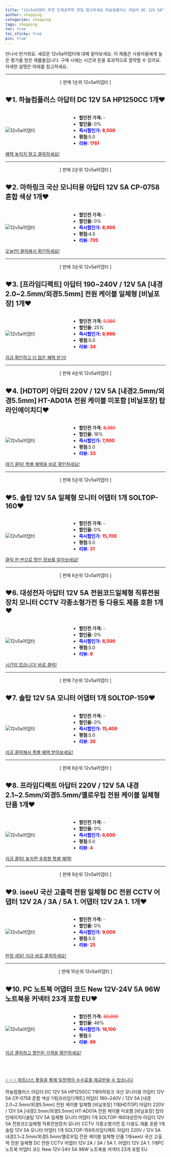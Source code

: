 ```yaml
---
title: "12v5a어댑터 추천 인체공학적 핫딜 참고하세요 하늘컴플러스 아답터 DC 12V 5A"
author: shopping
categories: shopping
tags: shopping
toc: true
toc_sticky: true
pin: true
---
```

만나서 반가워요. 새로운 12v5a어댑터에 대해 알아보세요. 이 제품은 사용자들에게 높은 평가를 받은 제품들입니다. 구매 시에는 시간과 돈을 효과적으로 절약할 수 있어요. 자세한 설명은 아래를 참고하세요.

---
<p class="toplist" style="margin: 0 auto; display: block; width: fit-content;">[ 판매 1순위 12v5a어댑터 ]</p>

<h2><strong>❤️1. 하늘컴플러스 아답터 DC 12V 5A HP1250CC 1개❤️</strong></h2>

<div style="display: flex; align-items: center;">
    <div style="flex: 0.4;">
        <img src="https://thumbnail10.coupangcdn.com/thumbnails/remote/230x230ex/image/retail/images/2020/09/01/12/8/2dbe9c9b-04a8-4521-be94-2575370caa5d.jpg" alt="12v5a어댑터" style="max-width: 100%;">
    </div>
    <div style="flex: 0.6; margin-left: 10px;">
        <ul>
            <li><strong>할인전 가격:</strong> <del style="color: red;">-</del></li>
            <li><strong>할인율:</strong> 0%</li>
            <li><span style='color:blue'><strong>즉시할인가:</strong></span> <span style='color:red'><strong>8,500</strong></span></li>
            <li><strong>평점:</strong>5.0</li>
            <li><span style='color:blue'><strong>리뷰:</strong></span> <span style='color:red'><strong>1761</strong></span></li>
        </ul>
    </div>
</div>
<div class="center">
    <a href="https://William4Davisa.github.io?lptag=AF9450613&subid=githubio&pageKey=2093702556&traceid=V0-153&itemId=3556554531&vendorItemId=71542428456" class="myButton">
        혜택 놓치지 말고 클릭하세요!
    </a>
</div>


---
<p class="toplist" style="margin: 0 auto; display: block; width: fit-content;">[ 판매 2순위 12v5a어댑터 ]</p>

<h2><strong>❤️2. 마하링크 국산 모니터용 아답터 12V 5A CP-0758 혼합 색상 1개❤️</strong></h2>

<div style="display: flex; align-items: center;">
    <div style="flex: 0.4;">
        <img src="https://thumbnail7.coupangcdn.com/thumbnails/remote/230x230ex/image/retail/images/2020/01/03/17/6/e563f623-1a38-412c-a361-f01ebe555612.jpg" alt="12v5a어댑터" style="max-width: 100%;">
    </div>
    <div style="flex: 0.6; margin-left: 10px;">
        <ul>
            <li><strong>할인전 가격:</strong> <del style="color: red;">-</del></li>
            <li><strong>할인율:</strong> 0%</li>
            <li><span style='color:blue'><strong>즉시할인가:</strong></span> <span style='color:red'><strong>8,900</strong></span></li>
            <li><strong>평점:</strong>4.5</li>
            <li><span style='color:blue'><strong>리뷰:</strong></span> <span style='color:red'><strong>705</strong></span></li>
        </ul>
    </div>
</div>
<div class="center">
    <a href="https://William4Davisa.github.io?lptag=AF9450613&subid=githubio&pageKey=1142335204&traceid=V0-153&itemId=2113667146&vendorItemId=70112316789" class="myButton">
        오늘만! 클릭해서 확인하세요!
    </a>
</div>


---
<p class="toplist" style="margin: 0 auto; display: block; width: fit-content;">[ 판매 3순위 12v5a어댑터 ]</p>

<h2><strong>❤️3. [프라임디렉트] 아답터 190~240V / 12V 5A [내경2.0~2.5mm/외경5.5mm] 전원 케이블 일체형 [비닐포장] 1개❤️</strong></h2>

<div style="display: flex; align-items: center;">
    <div style="flex: 0.4;">
        <img src="https://thumbnail9.coupangcdn.com/thumbnails/remote/230x230ex/image/vendor_inventory/08b2/ad597e934ba866b484940d84077fc9fffc9302493994d84459527a5056e7.jpg" alt="12v5a어댑터" style="max-width: 100%;">
    </div>
    <div style="flex: 0.6; margin-left: 10px;">
        <ul>
            <li><strong>할인전 가격:</strong> <del style="color: red;">9,380</del></li>
            <li><strong>할인율:</strong> 25%</li>
            <li><span style='color:blue'><strong>즉시할인가:</strong></span> <span style='color:red'><strong>6,960</strong></span></li>
            <li><strong>평점:</strong>5.0</li>
            <li><span style='color:blue'><strong>리뷰:</strong></span> <span style='color:red'><strong>34</strong></span></li>
        </ul>
    </div>
</div>
<div class="center">
    <a href="https://William4Davisa.github.io?lptag=AF9450613&subid=githubio&pageKey=7676856553&traceid=V0-153&itemId=20494632115&vendorItemId=84732958347" class="myButton">
        지금 확인하고 더 많은 혜택 받기!
    </a>
</div>


---
<p class="toplist" style="margin: 0 auto; display: block; width: fit-content;">[ 판매 4순위 12v5a어댑터 ]</p>

<h2><strong>❤️4. [HDTOP] 아답터 220V / 12V 5A [내경2.5mm/외경5.5mm] HT-AD01A 전원 케이블 미포함 [비닐포장] 탑라인에이치디❤️</strong></h2>

<div style="display: flex; align-items: center;">
    <div style="flex: 0.4;">
        <img src="https://thumbnail9.coupangcdn.com/thumbnails/remote/230x230ex/image/vendor_inventory/fe68/54824c07ddf84258def1b832fe61f796532542bdc03576674d57d7bd31e4.jpg" alt="12v5a어댑터" style="max-width: 100%;">
    </div>
    <div style="flex: 0.6; margin-left: 10px;">
        <ul>
            <li><strong>할인전 가격:</strong> <del style="color: red;">8,380</del></li>
            <li><strong>할인율:</strong> 16%</li>
            <li><span style='color:blue'><strong>즉시할인가:</strong></span> <span style='color:red'><strong>7,000</strong></span></li>
            <li><strong>평점:</strong>5.0</li>
            <li><span style='color:blue'><strong>리뷰:</strong></span> <span style='color:red'><strong>33</strong></span></li>
        </ul>
    </div>
</div>
<div class="center">
    <a href="https://William4Davisa.github.io?lptag=AF9450613&subid=githubio&pageKey=5336537520&traceid=V0-153&itemId=7807518912&vendorItemId=78528981213" class="myButton">
        여기 클릭! 특별 혜택을 바로 확인하세요!
    </a>
</div>


---
<p class="toplist" style="margin: 0 auto; display: block; width: fit-content;">[ 판매 5순위 12v5a어댑터 ]</p>

<h2><strong>❤️5. 솔탑 12V 5A 일체형 모니터 어댑터 1개 SOLTOP-160❤️</strong></h2>

<div style="display: flex; align-items: center;">
    <div style="flex: 0.4;">
        <img src="https://thumbnail10.coupangcdn.com/thumbnails/remote/230x230ex/image/rs_quotation_api/bbkintfx/da524a5dfddb447aaf96a211e5e7b150.jpg" alt="12v5a어댑터" style="max-width: 100%;">
    </div>
    <div style="flex: 0.6; margin-left: 10px;">
        <ul>
            <li><strong>할인전 가격:</strong> <del style="color: red;">-</del></li>
            <li><strong>할인율:</strong> 0%</li>
            <li><span style='color:blue'><strong>즉시할인가:</strong></span> <span style='color:red'><strong>15,700</strong></span></li>
            <li><strong>평점:</strong>5.0</li>
            <li><span style='color:blue'><strong>리뷰:</strong></span> <span style='color:red'><strong>31</strong></span></li>
        </ul>
    </div>
</div>
<div class="center">
    <a href="https://William4Davisa.github.io?lptag=AF9450613&subid=githubio&pageKey=6653901978&traceid=V0-153&itemId=15255370583&vendorItemId=82476028173" class="myButton">
        클릭 한 번으로 할인 정보를 알아보세요!
    </a>
</div>


---
<p class="toplist" style="margin: 0 auto; display: block; width: fit-content;">[ 판매 6순위 12v5a어댑터 ]</p>

<h2><strong>❤️6. 대성전자 아답터 12V 5A 전원코드일체형 직류전원장치 모니터 CCTV 각종소형가전 등 다용도 제품 호환 1개❤️</strong></h2>

<div style="display: flex; align-items: center;">
    <div style="flex: 0.4;">
        <img src="https://thumbnail9.coupangcdn.com/thumbnails/remote/230x230ex/image/vendor_inventory/12b2/d91aa3df5f76487025d7452ebbfbf0afbdb5bf7f32e763bf239f9fe8549e.jpg" alt="12v5a어댑터" style="max-width: 100%;">
    </div>
    <div style="flex: 0.6; margin-left: 10px;">
        <ul>
            <li><strong>할인전 가격:</strong> <del style="color: red;">-</del></li>
            <li><strong>할인율:</strong> 0%</li>
            <li><span style='color:blue'><strong>즉시할인가:</strong></span> <span style='color:red'><strong>8,500</strong></span></li>
            <li><strong>평점:</strong>5.0</li>
            <li><span style='color:blue'><strong>리뷰:</strong></span> <span style='color:red'><strong>9</strong></span></li>
        </ul>
    </div>
</div>
<div class="center">
    <a href="https://William4Davisa.github.io?lptag=AF9450613&subid=githubio&pageKey=7164017489&traceid=V0-153&itemId=18034943083&vendorItemId=85189420264" class="myButton">
        시간이 없습니다! 바로 클릭!
    </a>
</div>


---
<p class="toplist" style="margin: 0 auto; display: block; width: fit-content;">[ 판매 7순위 12v5a어댑터 ]</p>

<h2><strong>❤️7. 솔탑 12V 5A 모니터 어댑터 1개 SOLTOP-159❤️</strong></h2>

<div style="display: flex; align-items: center;">
    <div style="flex: 0.4;">
        <img src="https://thumbnail6.coupangcdn.com/thumbnails/remote/230x230ex/image/rs_quotation_api/whr5xeqj/e771338d81bb4720bede0deae2bd2e17.jpg" alt="12v5a어댑터" style="max-width: 100%;">
    </div>
    <div style="flex: 0.6; margin-left: 10px;">
        <ul>
            <li><strong>할인전 가격:</strong> <del style="color: red;">-</del></li>
            <li><strong>할인율:</strong> 0%</li>
            <li><span style='color:blue'><strong>즉시할인가:</strong></span> <span style='color:red'><strong>15,400</strong></span></li>
            <li><strong>평점:</strong>5.0</li>
            <li><span style='color:blue'><strong>리뷰:</strong></span> <span style='color:red'><strong>26</strong></span></li>
        </ul>
    </div>
</div>
<div class="center">
    <a href="https://William4Davisa.github.io?lptag=AF9450613&subid=githubio&pageKey=6653897544&traceid=V0-153&itemId=15255352084&vendorItemId=82476011461" class="myButton">
        지금 클릭해서 특별 혜택 받아보세요!
    </a>
</div>


---
<p class="toplist" style="margin: 0 auto; display: block; width: fit-content;">[ 판매 8순위 12v5a어댑터 ]</p>

<h2><strong>❤️8. 프라임디렉트 아답터 220V / 12V 5A 내경2.1~2.5mm/외경5.5mm/옐로우팁 전원 케이블 일체형 단품 1개❤️</strong></h2>

<div style="display: flex; align-items: center;">
    <div style="flex: 0.4;">
        <img src="https://thumbnail7.coupangcdn.com/thumbnails/remote/230x230ex/image/vendor_inventory/8e64/54227966d02d369cf01967b3c4a3cf902885e00027e163dc73f57ba32cc5.jpg" alt="12v5a어댑터" style="max-width: 100%;">
    </div>
    <div style="flex: 0.6; margin-left: 10px;">
        <ul>
            <li><strong>할인전 가격:</strong> <del style="color: red;">-</del></li>
            <li><strong>할인율:</strong> 0%</li>
            <li><span style='color:blue'><strong>즉시할인가:</strong></span> <span style='color:red'><strong>6,600</strong></span></li>
            <li><strong>평점:</strong>5.0</li>
            <li><span style='color:blue'><strong>리뷰:</strong></span> <span style='color:red'><strong>4</strong></span></li>
        </ul>
    </div>
</div>
<div class="center">
    <a href="https://William4Davisa.github.io?lptag=AF9450613&subid=githubio&pageKey=7731215728&traceid=V0-153&itemId=20775592236&vendorItemId=87910814572" class="myButton">
        지금 클릭! 놓치면 후회할 특별 혜택!
    </a>
</div>


---
<p class="toplist" style="margin: 0 auto; display: block; width: fit-content;">[ 판매 9순위 12v5a어댑터 ]</p>

<h2><strong>❤️9. iseeU 국산 고출력 전원 일체형 DC 전원 CCTV 어댑터 12V 2A / 3A / 5A 1. 어댑터 12V 2A 1. 1개❤️</strong></h2>

<div style="display: flex; align-items: center;">
    <div style="flex: 0.4;">
        <img src="https://thumbnail6.coupangcdn.com/thumbnails/remote/230x230ex/image/vendor_inventory/7449/a6b216917e739747d1e476d01879e7dd42e67873e7515c52f23c2c53ab37.jpg" alt="12v5a어댑터" style="max-width: 100%;">
    </div>
    <div style="flex: 0.6; margin-left: 10px;">
        <ul>
            <li><strong>할인전 가격:</strong> <del style="color: red;">-</del></li>
            <li><strong>할인율:</strong> 0%</li>
            <li><span style='color:blue'><strong>즉시할인가:</strong></span> <span style='color:red'><strong>9,000</strong></span></li>
            <li><strong>평점:</strong>5.0</li>
            <li><span style='color:blue'><strong>리뷰:</strong></span> <span style='color:red'><strong>25</strong></span></li>
        </ul>
    </div>
</div>
<div class="center">
    <a href="https://William4Davisa.github.io?lptag=AF9450613&subid=githubio&pageKey=8123465447&traceid=V0-153&itemId=23052395123&vendorItemId=90086128411" class="myButton">
        한정 세일! 지금 바로 클릭하세요!
    </a>
</div>


---
<p class="toplist" style="margin: 0 auto; display: block; width: fit-content;">[ 판매 10순위 12v5a어댑터 ]</p>

<h2><strong>❤️10. PC 노트북 어댑터 코드 New 12V-24V 5A 96W 노트북용 커넥터 23개 포함 EU❤️</strong></h2>

<div style="display: flex; align-items: center;">
    <div style="flex: 0.4;">
        <img src="https://thumbnail8.coupangcdn.com/thumbnails/remote/230x230ex/image/vendor_inventory/1900/90759c2459b358403df635cb06ea7d14aac43f0c60a9e99cb4bef82239cb.jpg" alt="12v5a어댑터" style="max-width: 100%;">
    </div>
    <div style="flex: 0.6; margin-left: 10px;">
        <ul>
            <li><strong>할인전 가격:</strong> <del style="color: red;">30,000</del></li>
            <li><strong>할인율:</strong> 46%</li>
            <li><span style='color:blue'><strong>즉시할인가:</strong></span> <span style='color:red'><strong>16,100</strong></span></li>
            <li><strong>평점:</strong>5</li>
            <li><span style='color:blue'><strong>리뷰:</strong></span> <span style='color:red'><strong>99</strong></span></li>
        </ul>
    </div>
</div>
<div class="center">
    <a href="https://William4Davisa.github.io?lptag=AF9450613&subid=githubio&pageKey=8243858124&traceid=V0-153&itemId=23724550322&vendorItemId=90749353501" class="myButton">
        지금 클릭하고 할인된 가격을 확인하세요!
    </a>
</div>

<br><br><br>[💦 💦 💦 파트너스 활동을 통해 일정액의 수수료를 제공받을 수 있습니다](https://link.coupang.com/a/bcpT2c)<br><br>하늘컴플러스 아답터 DC 12V 5A HP1250CC 1개마하링크 국산 모니터용 아답터 12V 5A CP-0758 혼합 색상 1개[프라임디렉트] 아답터 190~240V / 12V 5A [내경2.0~2.5mm/외경5.5mm] 전원 케이블 일체형 [비닐포장] 1개[HDTOP] 아답터 220V / 12V 5A [내경2.5mm/외경5.5mm] HT-AD01A 전원 케이블 미포함 [비닐포장] 탑라인에이치디솔탑 12V 5A 일체형 모니터 어댑터 1개 SOLTOP-160대성전자 아답터 12V 5A 전원코드일체형 직류전원장치 모니터 CCTV 각종소형가전 등 다용도 제품 호환 1개솔탑 12V 5A 모니터 어댑터 1개 SOLTOP-159프라임디렉트 아답터 220V / 12V 5A 내경2.1~2.5mm/외경5.5mm/옐로우팁 전원 케이블 일체형 단품 1개iseeU 국산 고출력 전원 일체형 DC 전원 CCTV 어댑터 12V 2A / 3A / 5A 1. 어댑터 12V 2A 1. 1개PC 노트북 어댑터 코드 New 12V-24V 5A 96W 노트북용 커넥터 23개 포함 EU